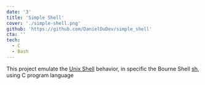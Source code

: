 ```yaml
---
date: '3'
title: 'Simple Shell'
cover: './simple-shell.png'
github: 'https://github.com/DanielDuDev/simple_shell'
cta: ''
tech:
  - C
  - Bash
---
```


This project emulate the [Unix Shell](https://en.wikipedia.org/wiki/Unix_shell) behavior, in specific the Bourne Shell [sh](<https://en.wikipedia.org/wiki/Bourne_shell#:~:text=The%20Bourne%20shell%20(%20sh%20)%20is,interpreter%20for%20computer%20operating%20systems.&text=Although%20it%20is%20used%20as,considered%20to%20produce%20structured%20programs.>), using C program language
